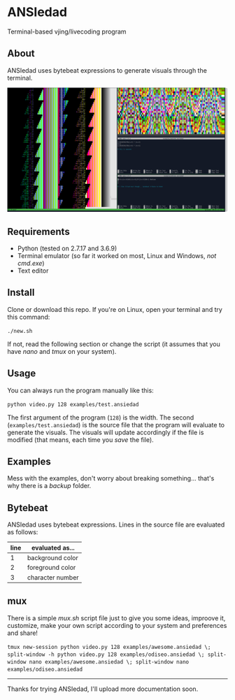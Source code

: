 # ANSIedad
Terminal-based vjing/livecoding program

## About
ANSIedad uses bytebeat expressions to generate visuals through the terminal.

<img src="https://raw.githubusercontent.com/gabochi/ANSIedad/master/screenshots/mux.png?raw=true">

## Requirements
* Python (tested on 2.7.17 and 3.6.9)
* Terminal emulator (so far it worked on most, Linux and Windows, *not cmd.exe*)
* Text editor

## Install
Clone or download this repo. If you're on Linux, open your terminal and try this command:

`./new.sh`

If not, read the following section or change the script (it assumes that you have *nano* and *tmux* on your system).

## Usage
You can always run the program manually like this:

`python video.py 128 examples/test.ansiedad`

The first argument of the program (`128`) is the width. The second (`examples/test.ansiedad`) is the source file that the program will evaluate to generate the visuals. The visuals will update accordingly if the file is modified (that means, each time you *save* the file).

## Examples
Mess with the examples, don't worry about breaking something... that's why there is a *backup* folder.

## Bytebeat
ANSIedad uses bytebeat expressions. Lines in the source file are evaluated as follows:

line|evaluated as...
---|---
1|background color
2|foreground color
3|character number

## mux
There is a simple *mux.sh* script file just to give you some ideas, improove it, customize, make your own script according to your system and preferences and share!

`tmux new-session python video.py 128 examples/awesome.ansiedad \; split-window -h python video.py 128 examples/odiseo.ansiedad \; split-window nano examples/awesome.ansiedad \; split-window nano examples/odiseo.ansiedad`

---

Thanks for trying ANSIedad, I'll upload more documentation soon.
